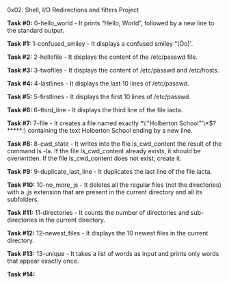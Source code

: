 0x02. Shell, I/O Redirections and filters Project

**Task #0:** 0-hello_world - It prints “Hello, World”, followed by a new line to the standard output.

**Task #1:** 1-confused_smiley - It displays a confused smiley "(Ôo)'.

**Task #2:** 2-hellofile - It displays the content of the /etc/passwd file.

**Task #3:** 3-twofiles - It displays the content of /etc/passwd and /etc/hosts.

**Task #4:** 4-lastlines - It displays the last 10 lines of /etc/passwd.

**Task #5:** 5-firstlines - It displays the first 10 lines of /etc/passwd.

**Task #6:** 6-third_line - It displays the third line of the file iacta.

**Task #7:** 7-file - It creates a file named exactly \*\\'"Holberton School"\'\\*$\?\*\*\*\*\*:) containing the text Holberton School ending by a new line.

**Task #8:** 8-cwd_state - It writes into the file ls_cwd_content the result of the command ls -la. If the file ls_cwd_content already exists, it should be overwritten. If the file ls_cwd_content does not exist, create it.

**Task #9:** 9-duplicate_last_line - It duplicates the last line of the file iacta.

**Task #10:** 10-no_more_js - It deletes all the regular files (not the directories) with a .js extension that are present in the current directory and all its subfolders.

**Task #11:** 11-directories - It counts the number of directories and sub-directories in the current directory.

**Task #12:** 12-newest_files - It displays the 10 newest files in the current directory.

**Task #13:** 13-unique - It takes a list of words as input and prints only words that appear exactly once.

**Task #14:** 
